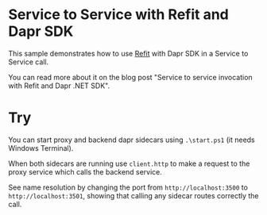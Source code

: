 ﻿# Service to Service with Refit and Dapr SDK

This sample demonstrates how to use [Refit](https://reactiveui.github.io/refit/) with Dapr SDK in a Service to Service call.

You can read more about it on the blog post "Service to service invocation with Refit and Dapr .NET SDK".

# Try

You can start proxy and backend dapr sidecars using `.\start.ps1` (it needs Windows Terminal).

When both sidecars are running use `client.http` to make a request to the proxy service which calls the backend service.

See name resolution by changing the port from `http://localhost:3500` to `http://localhost:3501`, showing that calling any sidecar routes correctly the call.
